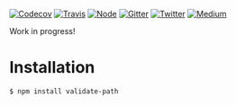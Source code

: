 [![Codecov](https://img.shields.io/codecov/c/github/ehmicky/validate-path.svg?label=tested&logo=codecov)](https://codecov.io/gh/ehmicky/validate-path) [![Travis](https://img.shields.io/badge/cross-platform-4cc61e.svg?logo=travis)](https://travis-ci.org/ehmicky/validate-path) [![Node](https://img.shields.io/node/v/validate-path.svg?logo=node.js)](https://www.npmjs.com/package/validate-path) [![Gitter](https://img.shields.io/gitter/room/ehmicky/validate-path.svg?logo=gitter)](https://gitter.im/ehmicky/validate-path) [![Twitter](https://img.shields.io/badge/%E2%80%8B-twitter-4cc61e.svg?logo=twitter)](https://twitter.com/intent/follow?screen_name=ehmicky) [![Medium](https://img.shields.io/badge/%E2%80%8B-medium-4cc61e.svg?logo=medium)](https://medium.com/@ehmicky)

Work in progress!

# Installation

```bash
$ npm install validate-path
```
